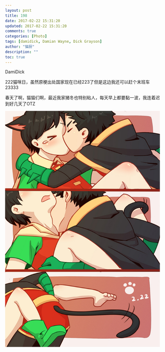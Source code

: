 ```yaml
---
layout: post
title: 198
date: 2017-02-22 15:31:20
updated: 2017-02-22 15:31:20
comments: true
categories: [Photo]
tags: [damidick, Damian Wayne, Dick Grayson]
author: "猫厨"
description: ""
toc: true
---
```


<p>DamiDick</p> 
<p>222猫咪日，虽然原梗出处国家现在已经223了但是这边我还可以赶个末班车23333</p> 
<p>春天了啊，猫猫们啊，最近我家猪冬也特别粘人，每天早上都要黏一波，我连着迟到好几天了OTZ</p>

![](https://raw.githubusercontent.com/alicewish/meowchain247/master/img_cVZNdzJtQk9JV2VHclFyMDNuQ3RGMExvQmxDamNCNmRnbjZsMkxwVkdvMlMrYUxyRDFXWUJnPT0.jpg)